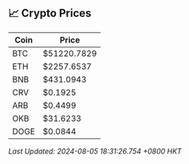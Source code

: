 ## 📈 Crypto Prices

| Coin | Price |
| ---- | ----- |
| BTC | $51220.7829 |
| ETH | $2257.6537 |
| BNB | $431.0943 |
| CRV | $0.1925 |
| ARB | $0.4499 |
| OKB | $31.6233 |
| DOGE | $0.0844 |

_Last Updated: 2024-08-05 18:31:26.754 +0800 HKT_